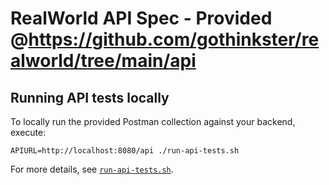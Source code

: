 # RealWorld API Spec - Provided @https://github.com/gothinkster/realworld/tree/main/api

## Running API tests locally

To locally run the provided Postman collection against your backend, execute:

```
APIURL=http://localhost:8080/api ./run-api-tests.sh
```

For more details, see [`run-api-tests.sh`](run-api-tests.sh).
